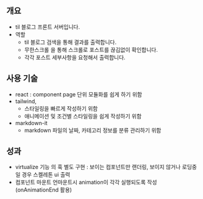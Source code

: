 ## 개요

- til 블로그 프론트 서버입니다.
- 역할
  - til 블로그 검색을 통해 결과를 출력합니다.
  - 무한스크롤 을 통해 스크롤로 포스트를 끊김없이 확인합니다.
  - 각각 포스트 세부사항을 요청해서 출력합니다.

## 사용 기술

- react : component page 단위 모듈화를 쉽게 하기 위함
- tailwind,
  - 스타일링을 빠르게 작성하기 위함
  - 애니메이션 및 조건별 스타일링을 쉽게 작성하기 위함
- markdown-it
  - markdown 파일의 날짜, 카테고리 정보를 분류 관리하기 위함

## 성과

- virtualize 기능 의 훅 별도 구현 : 보이는 컴포넌트만 랜더링, 보이지 않거나 로딩중일 경우 스켈레톤 ui 출력
- 컴포넌트 마운트 언마운트시 animation이 각각 실행되도록 작성(onAnimationEnd 활용)
